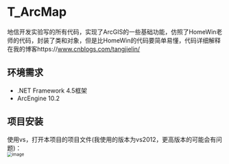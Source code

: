 # T_ArcMap
地信开发实验写的所有代码，实现了ArcGIS的一些基础功能，仿照了HomeWin老师的代码，封装了类和对象，但是比HomeWin的代码要简单易懂，代码详细解释在我的博客https://www.cnblogs.com/tangjielin/

## 环境需求
- .NET Framework 4.5框架
- ArcEngine 10.2

## 项目安装
使用vs，打开本项目的项目文件(我使用的版本为vs2012，更高版本的可能会有问题)：<br/>
<img src="https://github.com/Weltra/T_ArcMap/assets/140082971/ab7a27c8-1a2d-45ec-aced-b3e93767c6f5" alt="image" style="zoom:70%;" />



